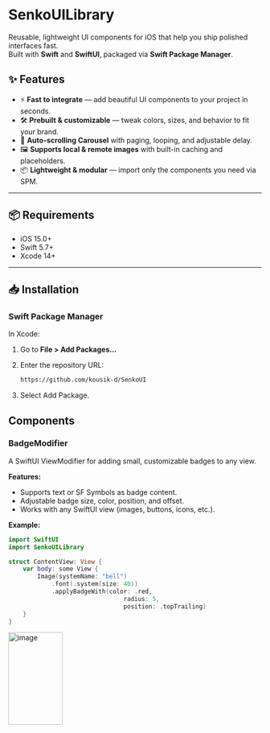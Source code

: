 # SenkoUILibrary

Reusable, lightweight UI components for iOS that help you ship polished interfaces fast.  
Built with **Swift** and **SwiftUI**, packaged via **Swift Package Manager**.


## ✨ Features
- ⚡ **Fast to integrate** — add beautiful UI components to your project in seconds.
- 🛠 **Prebuilt & customizable** — tweak colors, sizes, and behavior to fit your brand.
- 🚀 **Auto-scrolling Carousel** with paging, looping, and adjustable delay.
- 🖼 **Supports local & remote images** with built-in caching and placeholders.
- 📦 **Lightweight & modular** — import only the components you need via SPM.


---

## 📦 Requirements
- iOS 15.0+
- Swift 5.7+
- Xcode 14+

---

## 📥 Installation

### Swift Package Manager
In Xcode:
1. Go to **File > Add Packages...**
2. Enter the repository URL:

   ```bash
   https://github.com/kousik-d/SenkoUI
   ```
3. Select Add Package.

## Components

### BadgeModifier
A SwiftUI ViewModifier for adding small, customizable badges to any view.

**Features:**
- Supports text or SF Symbols as badge content.
- Adjustable badge size, color, position, and offset.
- Works with any SwiftUI view (images, buttons, icons, etc.).

**Example:**
```swift
import SwiftUI
import SenkoUILibrary

struct ContentView: View {
    var body: some View {
        Image(systemName: "bell")
            .font(.system(size: 40))
            .applyBadgeWith(color: .red,
                                radius: 5,
                                position: .topTrailing)
    }
}

```
<img width="108" height="184" alt="image" src="https://github.com/user-attachments/assets/7ee8e2f2-c9a9-4f8a-950a-186531633514" />

